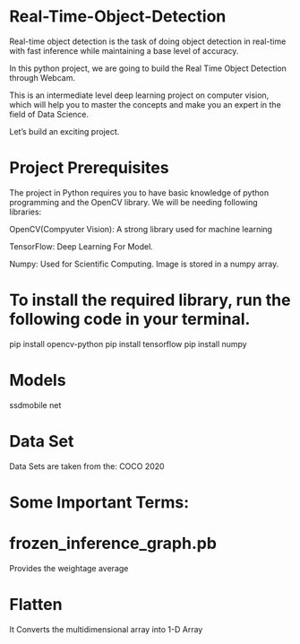 # Real-Time-Object-Detection
Real-time object detection is the task of doing object detection in real-time with fast inference while maintaining a base level of accuracy.

In this python project, we are going to build the Real Time Object Detection through Webcam. 

This is an intermediate level deep learning project on computer vision, which will help you to master the concepts and make you an expert in the field of Data Science.

Let’s build an exciting project.

# Project Prerequisites
The project in Python requires you to have basic knowledge of python programming and the OpenCV library. We will be needing following libraries:

OpenCV(Compyuter Vision): A strong library used for machine learning

TensorFlow: Deep Learning For Model.

Numpy: Used for Scientific Computing. Image is stored in a numpy array.
# To install the required library, run the following code in your terminal.
pip install opencv-python
pip install tensorflow
pip install numpy
# Models
ssdmobile net
# Data Set
Data Sets are taken from the: 
COCO 2020
# Some Important Terms: 
# frozen_inference_graph.pb
Provides the weightage average
# Flatten
It Converts the multidimensional array into 1-D Array

